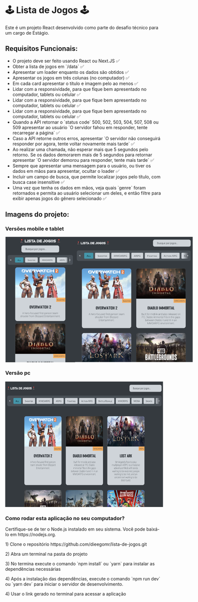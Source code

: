 <h1>🕹️ Lista de Jogos 🕹️</h1>

<p>
Este é um projeto React desenvolvido como parte do desafio técnico para um cargo de Estágio.
</p>

<h2>Requisitos Funcionais:</h2>

<ul>
<li>O projeto deve ser feito usando React ou Next.JS ✅</li>
<li>Obter a lista de jogos em `/data` ✅</li>
<li>Apresentar um loader enquanto os dados são obtidos ✅</li>
<li>Apresentar os jogos em três colunas (no computador) ✅</li>
<li>Em cada card apresentar o título e imagem pelo ao menos ✅</li>
<li>Lidar com a responsividade, para que fique bem apresentado no computador, tablets ou celular ✅</li>
<li>Lidar com a responsividade, para que fique bem apresentado no computador, tablets ou celular ✅</li>
<li>Lidar com a responsividade, para que fique bem apresentado no computador, tablets ou celular ✅</li>
<li>Quando a API retornar o `status code` 500, 502, 503, 504, 507, 508 ou 509 apresentar ao usuário `O servidor fahou em responder, tente recarregar a página` ✅</li>
<li>Caso a API retorne outros erros, apresentar `O servidor não conseguirá responder por agora, tente voltar novamente mais tarde` ✅</li>
<li>Ao realizar uma chamada, não esperar mais que 5 segundos pelo retorno. Se os dados demorarem mais de 5 segundos para retornar apresentar `O servidor demorou para responder, tente mais tarde` ✅</li>
<li>Sempre que apresentar uma mensagem para o usuário, ou tiver os dados em mãos para apresentar, ocultar o loader ✅</li>
<li>Incluir um campo de busca, que permite localizar jogos pelo título, com busca case insensitive ✅</li>
<li>Uma vez que tenha os dados em mãos, veja quais `genre` foram retornados e permita ao usuário selecionar um deles, e então filtre para exibir apenas jogos do gênero selecionado ✅</li>
</ul>

<h2>Imagens do projeto:</h2>

<h3>Versões mobile e tablet</h3>
<div style="display: flex; flex-direction: row;">
<img src="mobile.png" alt="project screenshot" width="250" height="400">
<img src="tablet.png" alt="project screenshot" width="600" height="400">
</div>

<h3>Versão pc</h3>
<img src="pc.png" alt="project screenshot" width="1000" height="400">

<h3 >Como rodar esta aplicação no seu computador?</h3>

<p>Certifique-se de ter o Node.js instalado em seu sistema. Você pode baixá-lo em https://nodejs.org.<p>

<p>1) Clone o repositório https://github.com/dieegomr/lista-de-jogos.git</p>
<p>2) Abra um terminal na pasta do projeto</p>
<p>3) No termina execute o comando `npm install` ou `yarn` para instalar as dependências necessárias</p>
<p>4) Após a instalação das dependências, execute o comando `npm run dev` ou `yarn dev` para iniciar o servidor de desenvolvimento.</p>
<p>4) Usar o link gerado no terminal para acessar a aplicação</p>
